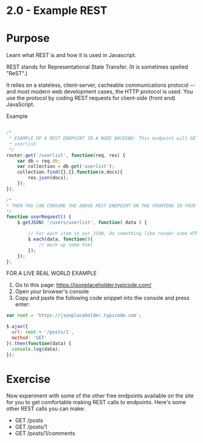 # 2.0 - Example REST

# Purpose
Learn what REST is and how it is used in Javascript.

REST stands for Representational State Transfer. (It is sometimes spelled "ReST".)

It relies on a stateless, client-server, cacheable communications protocol -- and most modern web development cases, the HTTP protocol is used.
You use the protocol by coding REST requests for client-side (front end) JavaScript.

Example 

````js

/*
 * EXAMPLE OF A REST ENDPOINT IN A NODE BACKEND: This endpoint will GET a
 * userlist
 */
router.get('/userlist', function(req, res) {
    var db = req.db;
    var collection = db.get('userlist');
    collection.find({},{},function(e,docs){
        res.json(docs);
    });
});

/*
* THEN YOU CAN CONSUME THE ABOVE REST ENDPOINT ON THE FRONTEND IN YOUR APP
*/
function userRequest() {
    $.getJSON( '/users/userlist', function( data ) {

        // For each item in our JSON, do something like render some HTML to the DOM
        $.each(data, function(){
            // mock up some html
        });
    });
};
````

FOR A LIVE REAL WORLD EXAMPLE
  1. Go to this page: https://jsonplaceholder.typicode.com/
  2. Open your browser's console
  3. Copy and paste the following code snippet into the console and press enter:

````js
var root = 'https://jsonplaceholder.typicode.com';

$.ajax({
  url: root + '/posts/1',
  method: 'GET'
}).then(function(data) {
  console.log(data);
});
````

# Exercise
Now experiment with some of the other free endpoints available on the site for you to get comfortable making REST calls to endpoints.  Here's some other REST calls you can make:

  - GET	/posts
  - GET	/posts/1
  - GET	/posts/1/comments



